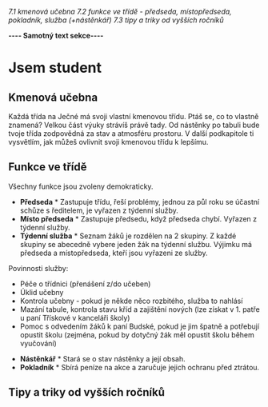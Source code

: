 *7.1 kmenová učebna*
*7.2 funkce ve třídě - předseda, místopředseda, pokladník, služba (+nástěnkář)*
*7.3 tipy a triky od vyšších ročníků*

**---- Samotný text sekce----**

# Jsem student


## Kmenová učebna
Každá třída na Ječné má svoji vlastní kmenovou třídu. Ptáš se, co to vlastně znamená? Velkou část výuky strávíš právě tady. Od nástěnky po tabuli bude tvoje třída zodpovědná za stav a atmosféru prostoru. V další podkapitole ti vysvětlím, jak můžeš ovlivnit svoji kmenovou třídu k lepšímu.
## Funkce ve třídě
Všechny funkce jsou zvoleny demokraticky.
* **Předseda** *
Zastupuje třídu, řeší problémy, jednou za půl roku se účastní schůze s ředitelem, je vyřazen z týdenní služby.
* **Místo předseda** *
Zastupuje předsedu, když předseda chybí. Vyřazen z týdenní služby.
* **Týdenní služba** *
Seznam žáků je rozdělen na 2 skupiny. Z každé skupiny se abecedně vybere jeden žák na týdenní službu. Výjimku má předseda a místopředseda, kteří jsou vyřazeni ze služby.

Povinnosti služby: 
- Péče o třídnici (přenášení z/do učeben)
- Úklid učebny 
- Kontrola učebny - pokud je někde něco rozbitého, služba to nahlásí 
- Mazání tabule, kontrola stavu kříd a zajištění nových (lze získat v 1. patře u paní Třískové v kanceláři školy)
- Pomoc s odvedením žáků k paní Budské, pokud je jim špatně a potřebují opustit školu (zejména, pokud by dotyčný žák měl opustit školu během vyučování)
* **Nástěnkář** *
Stará se o stav nástěnky a její obsah. 
* **Pokladník** *
Sbírá peníze na akce a zaručuje jejich ochranu před ztrátou.
## Tipy a triky od vyšších ročníků